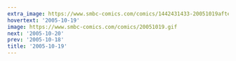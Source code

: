 ```yaml
---
extra_image: https://www.smbc-comics.com/comics/1442431433-20051019after.png
hovertext: '2005-10-19'
image: https://www.smbc-comics.com/comics/20051019.gif
next: '2005-10-20'
prev: '2005-10-18'
title: '2005-10-19'
---
```

